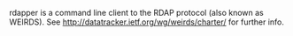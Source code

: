 rdapper is a command line client to the RDAP protocol (also known as WEIRDS). See
http://datatracker.ietf.org/wg/weirds/charter/ for further info.